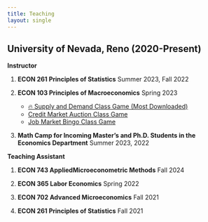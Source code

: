 ```yaml
---
title: Teaching
layout: single
---
```


## University of Nevada, Reno (2020-Present)
**Instructor**

1. **ECON 261 Principles of Statistics** Summer 2023, Fall 2022

2. **ECON 103 Principles of Macroeconomics** Spring 2023 
   - [🔥 Supply and Demand Class Game (Most Downloaded)](https://KerrLyu.github.io/teaching/econ_103/supply_and_demand/)
   - [Credit Market Auction Class Game](https://KerrLyu.github.io/teaching/econ_103/credit_market_auction/)
   - [Job Market Bingo Class Game](https://KerrLyu.github.io/teaching/econ_103/job_market_bingo/) 

3. **Math Camp for Incoming Master’s and Ph.D. Students in the Economics Department** Summer 2023, 2022

**Teaching Assistant**

1. **ECON 743 AppliedMicroeconometric Methods** Fall 2024

2. **ECON 365 Labor Economics** Spring 2022

3. **ECON 702 Advanced Microeconomics** Fall 2021

4. **ECON 261 Principles of Statistics** Fall 2021
